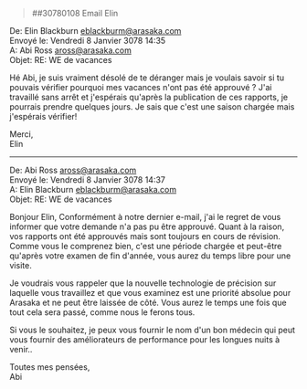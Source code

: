 > ##30780108 Email Elin  
  
De: Elin Blackburn <eblackburm@arasaka.com>  
Envoyé le: Vendredi 8 Janvier 3078 14:35  
A: Abi Ross <aross@arasaka.com>  
Objet: RE: WE de vacances  
  
Hé Abi, je suis vraiment désolé de te déranger mais je voulais savoir si tu pouvais vérifier pourquoi mes vacances n'ont pas été approuvé ?
J'ai travaillé sans arrêt et j'espérais qu'après la publication de ces rapports, je pourrais prendre quelques jours. Je sais que c'est une saison chargée mais j'espérais vérifier!  
  
Merci,  
Elin  
  
____________________________________  
  
De:  Abi Ross <aross@arasaka.com>  
Envoyé le: Vendredi 8 Janvier 3078 14:37  
A: Elin Blackburn <eblackburm@arasaka.com>  
Objet: RE: WE de vacances  

Bonjour Elin,
Conformément à notre dernier e-mail, j'ai le regret de vous informer que votre demande n'a pas pu être approuvé. Quant à la raison, vos rapports ont été approuvés mais sont toujours en cours de révision.
Comme vous le comprenez bien, c'est une période chargée et peut-être qu'après votre examen de fin d'année, vous aurez du temps libre pour une visite.
  
Je voudrais vous rappeler que la nouvelle technologie de précision sur laquelle vous travaillez et que vous examinez est une priorité absolue pour Arasaka et ne peut être laissée de côté. Vous aurez le temps une fois que tout cela sera passé, comme nous le ferons tous.
  
Si vous le souhaitez, je peux vous fournir le nom d'un bon médecin qui peut vous fournir des améliorateurs de performance pour les longues nuits à venir..  
  
Toutes mes pensées,  
Abi  
